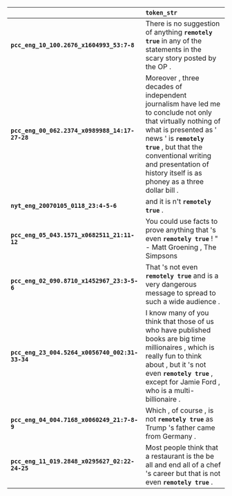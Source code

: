 |                                                 | `token_str`                                                                                                                                                                                                                                                                     |
|:------------------------------------------------|:--------------------------------------------------------------------------------------------------------------------------------------------------------------------------------------------------------------------------------------------------------------------------------|
| **`pcc_eng_10_100.2676_x1604993_53:7-8`**       | There is no suggestion of anything __`remotely true`__ in any of the statements in the scary story posted by the OP .                                                                                                                                                           |
| **`pcc_eng_00_062.2374_x0989988_14:17-27-28`**  | Moreover , three decades of independent journalism have led me to conclude not only that virtually nothing of what is presented as ' news ' is __`remotely true`__ , but that the conventional writing and presentation of history itself is as phoney as a three dollar bill . |
| **`nyt_eng_20070105_0118_23:4-5-6`**            | and it is n't __`remotely true`__ .                                                                                                                                                                                                                                             |
| **`pcc_eng_05_043.1571_x0682511_21:11-12`**     | You could use facts to prove anything that 's even __`remotely true`__ ! " - Matt Groening , The Simpsons                                                                                                                                                                       |
| **`pcc_eng_02_090.8710_x1452967_23:3-5-6`**     | That 's not even __`remotely true`__ and is a very dangerous message to spread to such a wide audience .                                                                                                                                                                        |
| **`pcc_eng_23_004.5264_x0056740_002:31-33-34`** | I know many of you think that those of us who have published books are big time millionaires , which is really fun to think about , but it 's not even __`remotely true`__ , except for Jamie Ford , who is a multi-billionaire .                                               |
| **`pcc_eng_04_004.7168_x0060249_21:7-8-9`**     | Which , of course , is not __`remotely true`__ as Trump 's father came from Germany .                                                                                                                                                                                           |
| **`pcc_eng_11_019.2848_x0295627_02:22-24-25`**  | Most people think that a restaurant is the be all and end all of a chef 's career but that is not even __`remotely true`__ .                                                                                                                                                    |